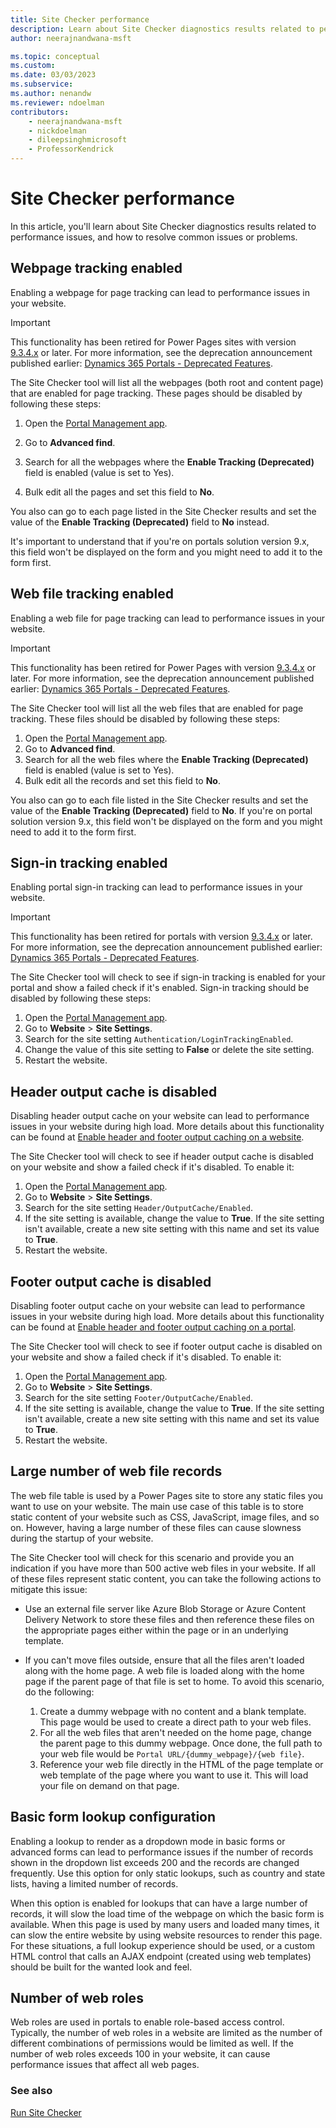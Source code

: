 ```yaml
---
title: Site Checker performance
description: Learn about Site Checker diagnostics results related to performance.
author: neerajnandwana-msft

ms.topic: conceptual
ms.custom: 
ms.date: 03/03/2023
ms.subservice: 
ms.author: nenandw
ms.reviewer: ndoelman
contributors:
    - neerajnandwana-msft
    - nickdoelman
    - dileepsinghmicrosoft
    - ProfessorKendrick
---
```


# Site Checker performance

In this article, you'll learn about Site Checker diagnostics results related to performance issues, and how to resolve common issues or problems.

## Webpage tracking enabled

Enabling a webpage for page tracking can lead to performance issues in your website. 

> [!IMPORTANT]
> This functionality has been retired for Power Pages sites with version [9.3.4.x](/power-apps/maker/portals/versions/version-9.3.4.x) or later. For more information, see the deprecation announcement published earlier: [Dynamics 365 Portals - Deprecated Features](https://blogs.msdn.microsoft.com/crm/2018/03/20/portal-capabilities-for-dynamics-365-deprecated-features/).

The Site Checker tool will list all the webpages (both root and content page) that are enabled for page tracking. These pages should be disabled by following these steps:

1. Open the [Portal Management app](../configure/portal-management-app.md).

1. Go to **Advanced find**.

1. Search for all the webpages where the **Enable Tracking (Deprecated)** field is enabled (value is set to Yes).

1. Bulk edit all the pages and set this field to **No**.

You also can go to each page listed in the Site Checker results and set the value of the **Enable Tracking (Deprecated)** field to **No** instead.

It's important to understand that if you're on portals solution version 9.x, this field won't be displayed on the form and you might need to add it to the form first. 

## Web file tracking enabled

Enabling a web file for page tracking can lead to performance issues in your website. 

> [!IMPORTANT]
> This functionality has been retired for Power Pages with version [9.3.4.x](/power-apps/maker/portals/versions/version-9.3.4.x) or later. For more information, see the deprecation announcement published earlier: [Dynamics 365 Portals - Deprecated Features](https://blogs.msdn.microsoft.com/crm/2018/03/20/portal-capabilities-for-dynamics-365-deprecated-features/).

The Site Checker tool will list all the web files that are enabled for page tracking. These files should be disabled by following these steps:

1. Open the [Portal Management app](../configure/portal-management-app.md).
1. Go to **Advanced find**.
1. Search for all the web files where the **Enable Tracking (Deprecated)** field is enabled (value is set to Yes).
1. Bulk edit all the records and set this field to **No**.

You also can go to each file listed in the Site Checker results and set the value of the **Enable Tracking (Deprecated)** field to **No**. If you're on portal solution version 9.x, this field won't be displayed on the form and you might need to add it to the form first. 

## Sign-in tracking enabled

Enabling portal sign-in tracking can lead to performance issues in your website. 

> [!IMPORTANT]
> This functionality has been retired for portals with version [9.3.4.x](../versions/version-9.3.4.x.md) or later. For more information, see the deprecation announcement published earlier: [Dynamics 365 Portals - Deprecated Features](https://blogs.msdn.microsoft.com/crm/2018/03/20/portal-capabilities-for-dynamics-365-deprecated-features/).

The Site Checker tool will check to see if sign-in tracking is enabled for your portal and show a failed check if it's enabled. Sign-in tracking should be disabled by following these steps:

1. Open the [Portal Management app](../configure/portal-management-app.md).
1. Go to **Website** > **Site Settings**.
1. Search for the site setting `Authentication/LoginTrackingEnabled`.
1. Change the value of this site setting to **False** or delete the site setting.
1. Restart the website. 

## Header output cache is disabled

Disabling header output cache on your website can lead to performance issues in your website during high load. More details about this functionality can be found at [Enable header and footer output caching on a website](/power-apps/maker/portals/configure/enable-header-footer-output-caching).

The Site Checker tool will check to see if header output cache is disabled on your website and show a failed check if it's disabled. To enable it:

1. Open the [Portal Management app](../configure/portal-management-app.md).
1. Go to **Website** > **Site Settings**.
1. Search for the site setting `Header/OutputCache/Enabled`.
1. If the site setting is available, change the value to **True**. If the site setting isn't available, create a new site setting with this name and set its value to **True**.
1. Restart the website. 

## Footer output cache is disabled

Disabling footer output cache on your website can lead to performance issues in your website during high load. More details about this functionality can be found at [Enable header and footer output caching on a portal](/power-apps/maker/portals/configure/enable-header-footer-output-caching).

The Site Checker tool will check to see if footer output cache is disabled on your website and show a failed check if it's disabled. To enable it:

1. Open the [Portal Management app](../configure/portal-management-app.md).
1. Go to **Website** > **Site Settings**.
1. Search for the site setting `Footer/OutputCache/Enabled`.
1. If the site setting is available, change the value to **True**. If the site setting isn't available, create a new site setting with this name and set its value to **True**.
1. Restart the website. 

## Large number of web file records

The web file table is used by a Power Pages site to store any static files you want to use on your website. The main use case of this table is to store static content of your website such as CSS, JavaScript, image files, and so on. However, having a large number of these files can cause slowness during the startup of your website.

The Site Checker tool will check for this scenario and provide you an indication if you have more than 500 active web files in your website. If all of these files represent static content, you can take the following actions to mitigate this issue:

- Use an external file server like Azure Blob Storage or Azure Content Delivery Network to store these files and then reference these files on the appropriate pages either within the page or in an underlying template.

- If you can't move files outside, ensure that all the files aren't loaded along with the home page. A web file is loaded along with the home page if the parent page of that file is set to home. To avoid this scenario, do the following:

  1. Create a dummy webpage with no content and a blank template. This page would be used to create a direct path to your web files. 
  1. For all the web files that aren't needed on the home page, change the parent page to this dummy webpage. Once done, the full path to your web file would be `Portal URL/{dummy_webpage}/{web file}`.
  1. Reference your web file directly in the HTML of the page template or web template of the page where you want to use it. This will load your file on demand on that page. 

## Basic form lookup configuration 

Enabling a lookup to render as a dropdown mode in basic forms or advanced forms can lead to performance issues if the number of records shown in the dropdown list exceeds 200 and the records are changed frequently. Use this option for only static lookups, such as country and state lists, having a limited number of records.

When this option is enabled for lookups that can have a large number of records, it will slow the load time of the webpage on which the basic form is available. When this page is used by many users and loaded many times, it can slow the entire website by using website resources to render this page. For these situations, a full lookup experience should be used, or a custom HTML control that calls an AJAX endpoint (created using web templates) should be built for the wanted look and feel.

## Number of web roles

Web roles are used in portals to enable role-based access control. Typically, the number of web roles in a website are limited as the number of different combinations of permissions would be limited as well. If the number of web roles exceeds 100 in your website, it can cause performance issues that affect all web pages. 

### See also

[Run Site Checker](site-checker.md)


